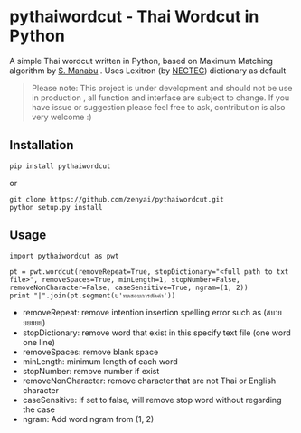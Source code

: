 # pythaiwordcut - Thai Wordcut in Python

A simple Thai wordcut written in Python, based on Maximum Matching algorithm by [S. Manabu](http://www.aclweb.org/anthology/E14-4016)
. Uses Lexitron (by [NECTEC](http://www.sansarn.com/lexto/license-lexitron.php)) dictionary as default

> Please note: This project is under development and should not be use in production , all function and interface are subject to change. If you have issue or suggestion please feel free to ask, contribution is also very welcome :)

## Installation

```
pip install pythaiwordcut
```

or

```
git clone https://github.com/zenyai/pythaiwordcut.git
python setup.py install
```

## Usage
```
import pythaiwordcut as pwt

pt = pwt.wordcut(removeRepeat=True, stopDictionary="<full path to txt file>", removeSpaces=True, minLength=1, stopNumber=False, removeNonCharacter=False, caseSensitive=True, ngram=(1, 2))
print "|".join(pt.segment(u'ทดสอบการตัดคำ'))
```

* removeRepeat: remove intention insertion spelling error such as (สบายยยยยย)
* stopDictionary: remove word that exist in this specify text file (one word one line)
* removeSpaces: remove blank space
* minLength: minimum length of each word
* stopNumber: remove number if exist
* removeNonCharacter: remove character that are not Thai or English character
* caseSensitive: if set to false, will remove stop word without regarding the case
* ngram: Add word ngram from (1, 2)
